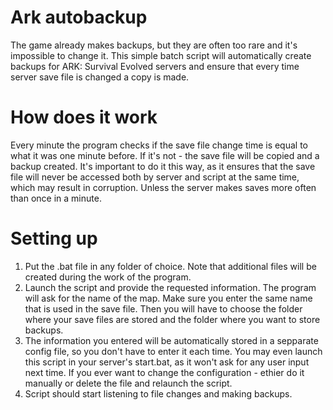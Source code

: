 # Ark autobackup
The game already makes backups, but they are often too rare and it's impossible to change it. This simple batch script will automatically create backups for ARK: Survival Evolved servers and ensure that every time server save file is changed a copy is made.
# How does it work
Every minute the program checks if the save file change time is equal to what it was one minute before. If it's not - the save file will be copied and a backup created. It's important to do it this way, as it ensures that the save file will never be accessed both by server and script at the same time, which may result in corruption. Unless the server makes saves more often than once in a minute.
# Setting up
1. Put the .bat file in any folder of choice. Note that additional files will be created during the work of the program.
2. Launch the script and provide the requested information. The program will ask for the name of the map. Make sure you enter the same name that is used in the save file. Then you will have to choose the folder where your save files are stored and the folder where you want to store backups.
3. The information you entered will be automatically stored in a sepparate config file, so you don't have to enter it each time. You may even launch this script in your server's start.bat, as it won't ask for any user input next time. If you ever want to change the configuration - ethier do it manually or delete the file and relaunch the script.
4. Script should start listening to file changes and making backups.

